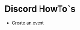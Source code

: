 # **Discord HowTo`s**

- [Create an event](https://github.com/cappAndreas/Discord-HowTos/blob/main/Event.md)
